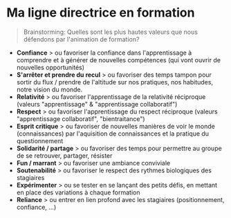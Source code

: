 # Ma ligne directrice en formation

> Brainstorming: Quelles sont les plus hautes valeurs que nous défendons par l'animation de formation? 

* **Confiance** > ou favoriser la confiance dans l'apprentissage à comprendre et à générer de nouvelles compétences (qui vont ouvrir de nouvelles opportunités)
* **S'arrêter et prendre du recul** > ou favoriser des temps tampon pour sortir du flux / prendre de l'altitude sur nos pratiques, nos habitudes, notre vision du monde.
* **Relativité** > ou favoriser l'apprentissage de la relativité réciproque (valeurs "apprentissage" & "apprentissage collaboratif")
* **Respect** > ou favoriser l'apprentissage du respect réciproque (valeurs "apprentissage collaboratif", "bientraitance")
* **Esprit critique** > ou favoriser de nouvelles manières de voir le monde (connaissances) par l'aquisition de connaissances et la pratique du questionnement
* **Solidarité / partage** > ou favoriser des temps pour permettre au groupe de se retrouver, partager, résister
* **Fun / marrant** > ou favoriser une ambiance conviviale
* **Soutenabilité** > ou favoriser le respect des rythmes biologiques des stagiaires
* **Expérimenter** > ou se tester en se lançant des petits défis, en mettant en place des variations à chaque formation
* **Reliance** > ou entrer en lien profond avec les stagiaires (positionnement, confiance, ...)
